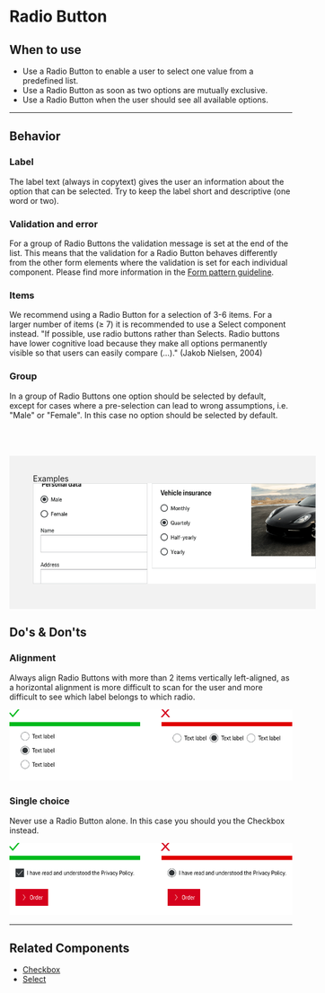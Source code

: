# Radio Button

<TableOfContents></TableOfContents>

## When to use

- Use a Radio Button to enable a user to select one value from a predefined list.
- Use a Radio Button as soon as two options are mutually exclusive.
- Use a Radio Button when the user should see all available options.

---

## Behavior

### Label

The label text (always in copytext) gives the user an information about the option that can be selected. Try to keep the
label short and descriptive (one word or two).

### Validation and error

For a group of Radio Buttons the validation message is set at the end of the list. This means that the validation for a
Radio Button behaves differently from the other form elements where the validation is set for each individual component.
Please find more information in the [Form pattern guideline](patterns/forms).

### Items

We recommend using a Radio Button for a selection of 3-6 items. For a larger number of items (≥ 7) it is recommended to
use a Select component instead. "If possible, use radio buttons rather than Selects. Radio buttons have lower cognitive
load because they make all options permanently visible so that users can easily compare (…)." (Jakob Nielsen, 2004)

### Group

In a group of Radio Buttons one option should be selected by default, except for cases where a pre-selection can lead to
wrong assumptions, i.e. "Male" or "Female". In this case no option should be selected by default.

<div style="background:#F2F2F2; width:100%; margin-top: 64px; padding-top: 32px; padding-left: 42px; padding-bottom: 42px;">
    <p-headline variant="headline-3" tag="h3" style="margin-bottom: 24px;">Examples</p-headline>
    <img src="./assets/radio-button-examples.png" alt="Examples for radio button usage" />
</div>

## Do's & Don'ts

### Alignment

Always align Radio Buttons with more than 2 items vertically left-aligned, as a horizontal alignment is more difficult
to scan for the user and more difficult to see which label belongs to which radio.

![Example for alignment](./assets/radio-button-dont-alignment.png)

### Single choice

Never use a Radio Button alone. In this case you should you the Checkbox instead.

![Example for single choice](./assets/radio-button-dont-single-choice.png)

---

## Related Components

- [Checkbox](components/checkbox)
- [Select](components/select)
